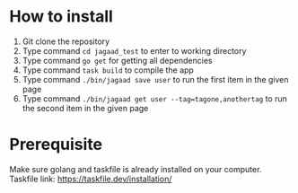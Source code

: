 # How to install
1. Git clone the repository
2. Type command `cd jagaad_test` to enter to working directory
3. Type command `go get` for getting all dependencies
4. Type command `task build` to compile the app
5. Type command `./bin/jagaad save user` to run the first item in the given page
6. Type command `./bin/jagaad get user --tag=tagone,anothertag` to run the second item in the given page

# Prerequisite
Make sure golang and taskfile is already installed on your computer.
Taskfile link: https://taskfile.dev/installation/
